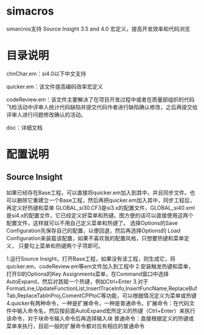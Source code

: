 # simacros
simarcros支持 Source Insight 3.5 and 4.0 宏定义，提高开发效率和代码浏览

# 目录说明

chnChar.em：si4.0以下中文支持

quicker.em：该文件提高编码效率宏定义

codeReview.em：该文件主要解决了在项目开发过程中或者在质量部组织的代码飞检活动中评审人统计代码缺陷并提交代码作者进行缺陷确认修改，之后再提交给评审人进行问题修改确认的活动。

doc：详细文档

# 配置说明
## Source Insight
如果已经存在Base工程，可以直接将quicker.em加入到其中，并且同步文件。也可以删除它重建立一个Base工程，然后再把quicker.em加入其中，同步工程后，再定义好热键和菜单
GLOBAL_si30.CF3是si3.x的配置文件，GLOBAL_si40.xml是si4.x的配置文件，它已经定义好菜单和热键。图方便的话可以直接使用这两个配置文件，这样就可以不用自己定义菜单和热键了。
选择Options的Save Configuration先保存自己的配置，以便回退，然后再选择Options的
Load Configuration来装载该配置，如果不喜欢我的配置风格，只想要热键和菜单定义，
只要勾上菜单和热键两个子项即可。

1.运行Source Insight，打开Base工程，如果没有该工程，则生成它，将quicker.em、codeReview.em等em文件加入到工程中
2.安装触发热键和菜单，打开SI的Options的Key Assignments菜单，在Command窗口中选择AutoExpand，然后对其赋一个热键，例如Ctrl+Enter
3.对于FormatLine,UpdateFunctionList,InsertTraceInfo,InsertFuncName,ReplaceBufTab,ReplaceTabInProj,ComentCPPtoC等功能，可以根据情况定义为菜单或热键
4.quicker有两种命令，一种是扩展命令，一种是普通命令。扩展命令：在代码文件中输入命令名，然后按前面AutoExpand宏所定义的热键（Ctrl+Enter）来执行该命令，对于块命令输入命令后再选择输入块 普通命令：直接根据定义的热键或菜单来执行，目前一般的扩展命令都对应有相应的普通命令
